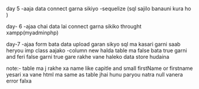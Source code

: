 

day 5 
  -aaja data connect garna sikiyo
  -sequelize (sql sajilo banauni kura ho )

day- 6
  -ajaa chai data lai connect garna sikiko throught xampp(myadminphp)

day-7
  -ajaa form bata data upload garan sikyo sql ma kasari garni saab heryou imp class aajako 
  -column new halda table ma false bata true garni and feri false garni true gare rakhe vane haleko data store hudaina

note:- table ma j rakhe xa name like capitle and small firstName or firstname yesari xa vane html ma same as table jhai hunu paryou natra null vanera error falxa